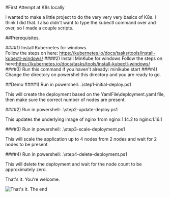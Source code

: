 #First Attempt at K8s locally

I wanted to make a little project to do the very very very basics of K8s. I think I did that.  I also didn't want to type the kubectl command over and over, so I made a couple scripts. 

##Prerequisites.   

####1) Install Kubernetes for windows.  
    Follow the steps on here: https://kubernetes.io/docs/tasks/tools/install-kubectl-windows/
####2) Install MinKube for windows
    Follow the steps on here:https://kubernetes.io/docs/tasks/tools/install-kubectl-windows/
####3) Run this command if you haven't already:  minikube start
####4) Change the directory on powershel this directory and you are ready to go. 


##Demo
####1) Run in powershell:  .\step1-initial-deploy.ps1

This will create the deployment based on the YamlFile\deployment.yaml file, then make sure the correct number of nodes are present.

####2) Run in powershell:  .\step2-update-deploy.ps1

This updates the underlying image of nginx from nginx:1.14.2 to nginx:1.16.1 

####3) Run in powershell: .\step3-scale-deployment.ps1

This will scale the application up to 4 nodes from 2 nodes and wait for 2 nodes to be present.

####4) Run in powershell: .\step4-delete-deployment.ps1

This will delete the deployment and wait for the node count to be approximately zero.  

That's it. You're welcome. 

![That's it. The end](https://media.giphy.com/media/DAtJCG1t3im1G/giphy.gif)

